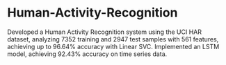 # Human-Activity-Recognition
Developed a Human Activity Recognition system using the UCI HAR dataset, analyzing 7352 training and 2947 test samples with 561 features, achieving up to 96.64% accuracy with Linear SVC. Implemented an LSTM model, achieving 92.43% accuracy on time series data.
